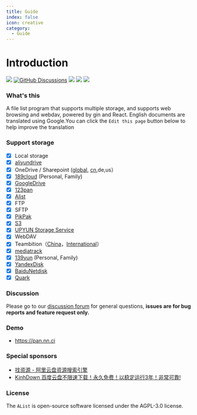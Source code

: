 ```yaml
---
title: Guide
index: false
icon: creative
category:
  - Guide
---
```


# Introduction

[![](https://img.shields.io/github/release/Xhofe/alist?style=flat-square)](https://github.com/Xhofe/alist/releases/latest)
[![GitHub Discussions](https://img.shields.io/github/discussions/Xhofe/alist?color=%23ED8936&style=flat-square)](https://github.com/Xhofe/alist/discussions)
[![](https://img.shields.io/github/workflow/status/Xhofe/alist/build?style=flat-square)](https://github.com/Xhofe/alist/actions?query=workflow%3ABuild)
[![](https://img.shields.io/github/downloads/Xhofe/alist/total?style=flat-square&color=%239F7AEA)](https://github.com/Xhofe/alist/releases)
[![](https://img.shields.io/badge/%24-donate-ff69b4.svg?style=flat-square)](https://pay.xhofe.top)

### What's this

A file list program that supports multiple storage, and supports web browsing and webdav, powered by gin and React. English documents are translated using Google.You can click the `Edit this page` button below to help improve the translation

### Support storage

- [x] Local storage
- [x] [aliyundrive](https://www.aliyundrive.com/)
- [x] OneDrive / Sharepoint ([global](https://www.office.com/), [cn](https://portal.partner.microsoftonline.cn),de,us）
- [x] [189cloud](https://cloud.189.cn) (Personal, Family)
- [x] [GoogleDrive](https://drive.google.com/)
- [x] [123pan](https://www.123pan.com/)
- [x] [Alist](https://github.com/Xhofe/alist)
- [x] FTP
- [x] SFTP
- [x] [PikPak](https://www.mypikpak.com/)
- [x] [S3](https://aws.amazon.com/cn/s3/)
- [x] [UPYUN Storage Service](https://www.upyun.com/products/file-storage)
- [x] WebDAV
- [x] Teambition（[China](https://www.teambition.com/)，[International](https://us.teambition.com/)）
- [x] [mediatrack](https://www.mediatrack.cn/)
- [x] [139yun](https://yun.139.com/) (Personal, Family)
- [x] [YandexDisk](https://disk.yandex.com/)
- [x] [BaiduNetdisk](http://pan.baidu.com/)
- [x] [Quark](https://pan.quark.cn/)

### Discussion

Please go to our [discussion forum](https://github.com/Xhofe/alist/discussions) for general questions, **issues are for bug reports and feature request only.**

### Demo

- https://pan.nn.ci

### Special sponsors
- [找资源 - 阿里云盘资源搜索引擎](https://zhaoziyuan.la/)
- [KinhDown 百度云盘不限速下载！永久免费！以稳定运行3年！非常可靠!](https://kinhdown.com/?Type=Tutorials)

### License

The `AList` is open-source software licensed under the AGPL-3.0 license.
